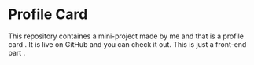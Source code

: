 <h1>Profile Card</h1>
<p>This repository containes a mini-project made by me and that is a profile card . It is live on GitHub and you can check it out. This is just a front-end part . </p>
